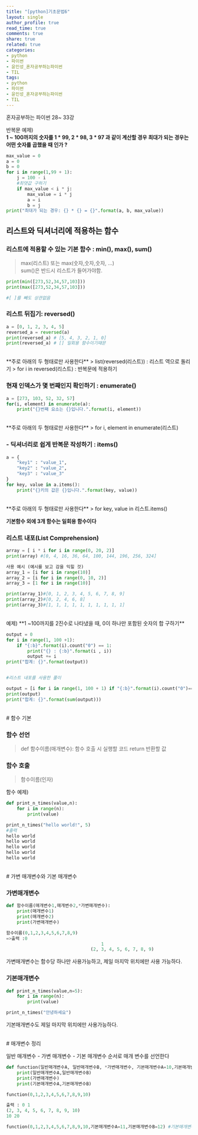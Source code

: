 ```yaml
---
title: "[python]기초문법6"
layout: single
author_profile: true
read_time: true
comments: true
share: true
related: true
categories:
- python
- 파이썬
- 윤인성_혼자공부하는파이썬
- TIL
tags:
- python
- 파이썬
- 윤인성_혼자공부하는파이썬
- TIL
---
```


혼자공부하는 파이썬 28~ 33강
  
반복문 예제)     
**1 ~ 100까지의 숫자를 1 * 99, 2 * 98, 3 * 97 과 같이 계산할 경우 최대가 되는 경우는 어떤 숫자를 곱했을 때 인가 ?**
```python
max_value = 0
a = 0
b = 0
for i in range(1,99 + 1):
    j = 100 - i
    #최댓값 구하기
    if max_value < i * j:
        max_value = i * j
        a = i
        b = j
print("최대가 되는 경우: {} * {} = {}".format(a, b, max_value))
```

   
## 리스트와 딕셔너리에 적용하는 함수

### 리스트에 적용할 수 있는 기본 함수 : min(), max(), sum()
> max(리스트) 또는 max(숫자,숫자,숫자, ...)   
> sum()은 반드시 리스트가 들어가야함.   
   
```python
print(min([273,52,34,57,103]))
print(max([273,52,34,57,103]))

#[ ]를 빼도 상관없음
```

### 리스트 뒤집기: reversed()
```python
a = [0, 1, 2, 3, 4, 5]
reversed_a = reversed(a)
print(reversed_a) # [5, 4, 3, 2, 1, 0]
print(reversed_a) # [] 일회용 함수이기때문
```
   
<br/>
**주로 아래의 두 형태로만 사용한다**   
>  list(reversed(리스트)) : 리스트 역으로 돌리기   
>  for i in reversed(리스트) : 반복문에 적용하기


### 현재 인덱스가 몇 번째인지 확인하기 : enumerate()
```python
a = [273, 103, 52, 32, 57]
for(i, element) in enumerate(a):
    print("{}번째 요소는 {}입니다.".format(i, element))
```

<br/>
**주로 아래의 두 형태로만 사용한다**   
> for i, element in enumerate(리스트)    


### - 딕셔너리로 쉽게 반복문 작성하기 : items()

```python
a = {
    "key1" : "value_1",
    "key2" : "value_2",
    "key3" : "value_3"
}
for key, value in a.items():
    print("{}키의 값은 {}입니다.".format(key, value))
```

<br/>
**주로 아래의 두 형태로만 사용한다**   
> for key, value in 리스트.items()   

**기본함수 외에 3개 함수는 일회용 함수이다**   


### 리스트 내포(List Comprehension)

```python
array = [ i * i for i in range(0, 20, 2)]
print(array) #[0, 4, 16, 36, 64, 100, 144, 196, 256, 324]

사용 예시 (예시를 보고 감을 익힐 것)
array_1 = [i for i in range(10)]
array_2 = [i for i in range(0, 10, 2)]
array_3 = [1 for i in range(10)]

print(array_1)#[0, 1, 2, 3, 4, 5, 6, 7, 8, 9]
print(array_2)#[0, 2, 4, 6, 8]
print(array_3)#[1, 1, 1, 1, 1, 1, 1, 1, 1, 1]
```
   
<br/>
예제)   
**1 ~100까지를 2진수로 나타냈을 때, 0이 하나만 포함된 숫자의 합 구하기**   

```python
output = 0
for i in range(1, 100 +1):
    if "{:b}".format(i).count("0") == 1:
        print("{} : {:b}".format(i , i))
        output += i
print("합계: {}".format(output))


#리스트 내포를 사용한 풀이

output = [i for i in range(1, 100 + 1) if "{:b}".format(i).count("0")==1]
print(output)
print("합계: {}".format(sum(output)))
```
    
	
<br/>
# 함수 기본

### 함수 선언
> def 함수이름(매개변수):
>     함수 호출 시 실행할 코드
>     return 반환할 값   

### 함수 호출
> 함수이름(인자)   

함수 예제)
```python
def print_n_times(value,n):
    for i in range(n):
        print(value)

print_n_times("hello world!", 5) 
#출력 
hello world
hello world
hello world
hello world
hello world
```
   
	 
<br/>
# 가변 매개변수와 기본 매개변수

### 가변매개변수

```python
def 함수이름(매개변수1,매개변수2,*가변매개변수):
    print(매개변수1)
    print(매개변수2)
    print(가변매개변수)

함수이름(0,1,2,3,4,5,6,7,8,9)
=>출력 :0
									1
								(2, 3, 4, 5, 6, 7, 8, 9)
```

가변매개변수는 함수당 하나만 사용가능하고, 제일 마지막 위치에만 사용 가능하다.   

   
### 기본매개변수 
```python
def print_n_times(value,n=5):
    for i in range(n):
        print(value)

print_n_times("안녕하세요")
```

기본매개변수도 제일 마지막 위치에만 사용가능하다.   

<br/>
# 매개변수 정리

일반 매개변수 - 가변 매개변수 - 기본 매개변수 순서로 매개 변수를 선언한다   

```python
def function(일반매개변수A, 일반매개변수B, *가변매개변수, 기본매개변수A=10,기본매개변수B=20):
    print(일반매개변수A,일반매개변수B)
    print(가변매개변수)
    print(기본매개변수A,기본매개변수B)

function(0,1,2,3,4,5,6,7,8,9,10)

출력 : 0 1
(2, 3, 4, 5, 6, 7, 8, 9, 10)
10 20

function(0,1,2,3,4,5,6,7,8,9,10,기본매개변수A=11,기본매개변수B=12) #기본매개변수를 호출 시 지정할 수도있음
```